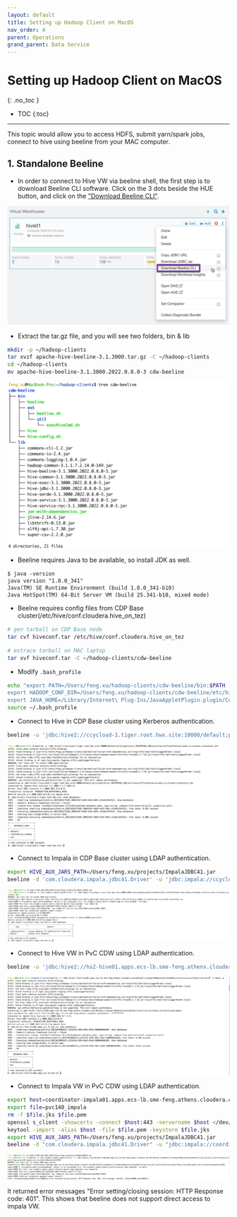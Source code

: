 ```yaml
---
layout: default
title: Setting up Hadoop Client on MacOS
nav_order: 4
parent: Operations
grand_parent: Data Service
---
```


# Setting up Hadoop Client on MacOS
{: .no_toc }

- TOC
{:toc}

---

This topic would allow you to access HDFS, submit yarn/spark jobs, connect to hive using beeline from your MAC computer.

## 1. Standalone Beeline

- In order to connect to Hive VW via beeline shell, the first step is to download Beeline CLI software. Click on the 3 dots beside the HUE button, and click on the ["Download Beeline CLI"](https://cdw-ui.s3.amazonaws.com/hive3/beeline-standalone/apache-hive-beeline-3.1.3000.tar.gz).

![](../../assets/images/ds/gateway001.jpg)

- Extract the tar.gz file, and you will see two folders, bin & lib
```bash
mkdir -p ~/hadoop-clients
tar xvzf apache-hive-beeline-3.1.3000.tar.gz -C ~/hadoop-clients
cd ~/hadoop-clients
mv apache-hive-beeline-3.1.3000.2022.0.8.0-3 cdw-beeline
```
![](../../assets/images/ds/gateway002.jpg)

- Beeline requires Java to be available, so install JDK as well.
```console
$ java -version
java version "1.8.0_341"
Java(TM) SE Runtime Environment (build 1.8.0_341-b10)
Java HotSpot(TM) 64-Bit Server VM (build 25.341-b10, mixed mode)
```

- Beelne requires config files from CDP Base cluster(/etc/hive/conf.cloudera.hive_on_tez)
```bash
# gen tarball on CDP Base node
tar cvf hiveconf.tar /etc/hive/conf.cloudera.hive_on_tez
```

```bash
# extrace tarball on MAC laptop
tar xvf hiveconf.tar -C ~/hadoop-clients/cdw-beeline
```

- Modify `.bash_profile`
```bash
echo "export PATH=/Users/feng.xu/hadoop-clients/cdw-beeline/bin:$PATH
export HADOOP_CONF_DIR=/Users/feng.xu/hadoop-clients/cdw-beeline/etc/hive/conf.cloudera.hive_on_tez
export JAVA_HOME=/Library/Internet\ Plug-Ins/JavaAppletPlugin.plugin/Contents/Home" >> ~/.bash_profile
source ~/.bash_profile
```

- Connect to Hive in CDP Base cluster using Kerberos authentication.

```bash
beeline -u 'jdbc:hive2://ccycloud-1.tiger.root.hwx.site:10000/default;principal=hive/_HOST@FENG.COM;ssl=true;sslTrustStore=cm-auto-in_cluster_truststore.jks'
```

![](../../assets/images/ds/gateway003.jpg)

- Connect to Impala in CDP Base cluster using LDAP authentication.

```bash
export HIVE_AUX_JARS_PATH=/Users/feng.xu/projects/ImpalaJDBC41.jar
beeline -d 'com.cloudera.impala.jdbc41.Driver' -u 'jdbc:impala://ccycloud-3.tiger.root.hwx.site:21050;AuthMech=3;uid=admin;pwd=xxx;SSL=1;sslTrustStore=/Users/feng.xu/hadoop-clients/cm-auto-in_cluster_truststore.jks'
```

![](../../assets/images/ds/gateway005.jpg)

- Connect to Hive VW in PvC CDW using LDAP authentication.

```bash
beeline -u 'jdbc:hive2://hs2-hive01.apps.ecs-lb.sme-feng.athens.cloudera.com/default;transportMode=http;httpPath=cliservice;ssl=false;retries=3' -n admin -p
```

![](../../assets/images/ds/gateway004.jpg)

- Connect to Impala VW in PvC CDW using LDAP authentication.

```bash
export host=coordinator-impala01.apps.ecs-lb.sme-feng.athens.cloudera.com
export file=pvc140_impala
rm -f $file.jks $file.pem
openssl s_client -showcerts -connect $host:443 -servername $host </dev/null 2>/dev/null|openssl x509 -outform PEM > $file.pem
keytool -import -alias $host -file $file.pem -keystore $file.jks
export HIVE_AUX_JARS_PATH=/Users/feng.xu/projects/ImpalaJDBC41.jar
beeline -d "com.cloudera.impala.jdbc41.Driver" -u "jdbc:impala://coordinator-impala01.apps.ecs-lb.sme-feng.athens.cloudera.com:443/default;AuthMech=3;transportMode=http;httpPath=cliservice;ssl=1;sslTrustStore=/Users/feng.xu/pvc140_impala.jks;trustStorePassword=123456"
```

![](../../assets/images/ds/gateway006.jpg)

It returned error messages "Error setting/closing session: HTTP Response code: 401". This shows that beeline does not support direct access to impala VW.

